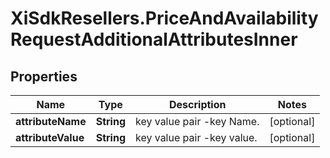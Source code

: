 # XiSdkResellers.PriceAndAvailabilityRequestAdditionalAttributesInner

## Properties

Name | Type | Description | Notes
------------ | ------------- | ------------- | -------------
**attributeName** | **String** | key value pair -key Name. | [optional] 
**attributeValue** | **String** | key value pair -key value. | [optional] 


